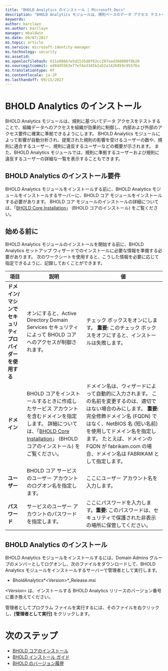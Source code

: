 ```yaml
---
title: "BHOLD Analytics のインストール | Microsoft Docs"
description: "BHOLD Analytics モジュールは、規則ベースのデータ アクセス テストを実施します"
keywords: 
author: barclayn
ms.author: barclayn
manager: mbaldwin
ms.date: 09/07/2017
ms.topic: article
ms.service: microsoft-identity-manager
ms.technology: security
ms.assetid: 
ms.openlocfilehash: 631e08667e5d1535d8f63cc297aad360080f8b20
ms.sourcegitcommit: ed8dd5563e77ef4a3345b2a52a1426859c95576a
ms.translationtype: HT
ms.contentlocale: ja-JP
ms.lasthandoff: 09/15/2017
---
```

# <a name="bhold-analytics-installation"></a>BHOLD Analytics のインストール

BHOLD Analytics モジュールは、規則に基づいてデータ アクセスをテストすることで、組織データへのアクセスを組織が効果的に制御し、内部および外部のアクセス要件に確実に準拠できるようにします。 BHOLD Analytics モジュールによって影響が自動分析され、提案された規則の影響を受けるユーザーの数や、規則に適合するユーザー、規則に違反するユーザーなどの概要が示されます。 また、BHOLD Analytics モジュールでは、規則に準拠するユーザーおよび規則に違反するユーザーの詳細な一覧を表示することもできます。

## <a name="bhold-analytics-installation-requirements"></a>BHOLD Analytics のインストール要件

BHOLD Analytics モジュールをインストールする前に、BHOLD Analytics モジュールをインストールするサーバーに、BHOLD コア モジュールをインストールする必要があります。 BHOLD コア モジュールのインストールの詳細については、「[BHOLD Core Installation](https://technet.microsoft.com/en-us/library/jj134095(v=ws.10).aspx)」 (BHOLD コアのインストール) をご覧ください。

## <a name="before-you-begin"></a>始める前に

BHOLD Analytics モジュールのインストールを開始する前に、BHOLD Analytics セットアップ ウィザードでのインストールに必要な情報を準備する必要があります。 次のワークシートを使用すると、こうした情報を必要に応じて指定できるように、記録しておくことができます。

| **項目**                                    | **説明**                                                                                                                                                                                                           | **値**                                                                                                                                                                                                                                                                                                            |
|---------------------------------------------|---------------------------------------------------------------------------------------------------------------------------------------------------------------------------------------------------------------------------|----------------------------------------------------------------------------------------------------------------------------------------------------------------------------------------------------------------------------------------------------------------------------------------------------------------------|
| **ドメイン/マシンでセキュリティ プロバイダーを使用する** | オンにすると、Active Directory Domain Services セキュリティによって BHOLD コアへのアクセスが制御されます。                                                                                                                | チェック ボックスをオンにします。 **重要:** このチェック ボックスをオフにすると、インストールは失敗します。                                                                                                                                                                                                                   |
| **ドメイン**                                  | BHOLD コアをインストールするときに作成したサービス アカウントを含むドメインを指定します。 詳細については、「[BHOLD Core Installation](https://technet.microsoft.com/en-us/library/jj134095(v=ws.10).aspx)」 (BHOLD コアのインストール) をご覧ください。 | ドメイン名は、ウィザードによって自動的に入力されます。 この名前を変更するのは、適切ではない場合のみにします。 **重要:** 完全修飾ドメイン名 (FQDN) ではなく、NetBIOS 名 (短い名前) を使用してドメイン名を指定します。 たとえば、ドメインの FQDN が fabrikam.com の場合、ドメイン名は FABRIKAM として指定します。 |
| **ユーザー**                                    | BHOLD コア サービスのユーザー アカウントのログオン名を指定します。                                                                                                                                                          | ここにユーザー アカウント名を入力します。                                                                                                                                                                                                                                                                                    |
| **パスワード**                                | サービスのユーザー アカウントのパスワードを指定します。                                                                                                                                                                       | ここにパスワードを入力します。**重要:** このパスワードは、セキュリティで保護された非表示の場所に保管してください。                                                                                                                                                                                                                  |

## <a name="bhold-analytics-installation"></a>BHOLD Analytics のインストール

BHOLD Analytics モジュールをインストールするには、Domain Admins グループのメンバーとしてログオンし、次のファイルをダウンロードして、BHOLD Analytics モジュールをインストールするサーバーで管理者として実行します。

- BholdAnalytics*\<Version\>*\_Release.msi

*\<Version\>* は、インストールする BHOLD Analytics リリースのバージョン番号に置き換えてください。

管理者としてプログラム ファイルを実行するには、そのファイルを右クリックし、**[管理者として実行]** をクリックします。

# <a name="next-steps"></a>次のステップ

- [BHOLD コアのインストール](https://technet.microsoft.com/en-us/library/jj134095(v=ws.10).aspx)
- [BHOLD インストール ガイド](bhold-installation-guide.md)
- [BHOLD のバージョン履歴](../reference/version-bhold-history.md)
